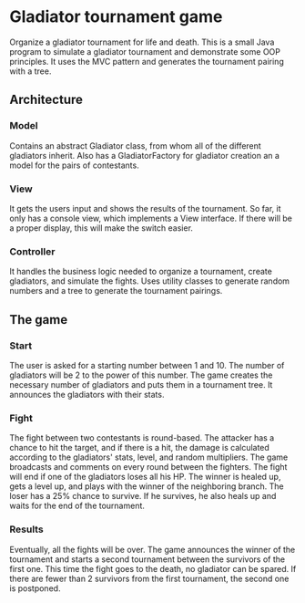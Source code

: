 # Gladiator tournament game

Organize a gladiator tournament for life and death. This is a small Java program to simulate a gladiator tournament and demonstrate some OOP principles.
It uses the MVC pattern and generates the tournament pairing with a tree.

## Architecture

### Model
Contains an abstract Gladiator class, from whom all of the different gladiators inherit. Also has a GladiatorFactory for gladiator creation an a model for the
pairs of contestants.

### View
It gets the users input and shows the results of the tournament. So far, it only has a console view, which implements a View interface. If there will be a proper display, this will make the switch easier.

### Controller
It handles the business logic needed to organize a tournament, create gladiators, and simulate the fights.
Uses utility classes to generate random numbers and a tree to generate the tournament pairings.

## The game

### Start
The user is asked for a starting number between 1 and 10. The number of gladiators will be 2 to the power of this number.
The game creates the necessary number of gladiators and puts them in a tournament tree. It announces the gladiators with their stats.

### Fight
The fight between two contestants is round-based.
The attacker has a chance to hit the target, and if there is a hit, the damage is calculated according to the gladiators' stats, level, and random multipliers.
The game broadcasts and comments on every round between the fighters.
The fight will end if one of the gladiators loses all his HP. The winner is healed up, gets a level up, and plays with the winner of the neighboring branch.
The loser has a 25% chance to survive. If he survives, he also heals up and waits for the end of the tournament.

### Results
Eventually, all the fights will be over.
The game announces the winner of the tournament and starts a second tournament between the survivors of the first one.
This time the fight goes to the death, no gladiator can be spared.
If there are fewer than 2 survivors from the first tournament, the second one is postponed.
